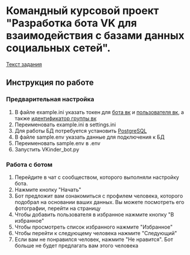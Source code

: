 # Командный курсовой проект "Разработка бота VK для взаимодействия с базами данных социальных сетей".

[Текст задания](https://github.com/netology-code/adpy-team-diplom/blob/main/README.md)

## Инструкция по работе

### Предварительная настройка

1. В файле example.ini указать токен для [бота вк](https://docs.google.com/document/d/1_xt16CMeaEir-tWLbUFyleZl6woEdJt-7eyva1coT3w/edit) и [пользователя вк](https://docs.google.com/document/d/1_xt16CMeaEir-tWLbUFyleZl6woEdJt-7eyva1coT3w/edit), а также [идентификатор группы вк](https://vk.com/faq18062)
2. Переименовать example.ini в settings.ini
3. Для работы БД потребуется установить [PostgreSQL](https://www.postgresql.org/download/)
4. В файле sample.env указать данные для подключения к БД
5. Переименовать sample.env в .env
6. Запустить VKinder_bot.py

### Работа с ботом

1. Перейдите в чат с сообществом, которого выполняли настройку бота.
2. Нажмите кнопку "Начать"
3. Бот предложит вам ознакомиться с профилем человека, которого подобрал на основании ваших данных. Вы можете посмотреть его фотографии, перейти на страницу
4. Чтобы добавить пользователя в избранное нажмите кнопку "В избранное"
5. Чтобы просмотреть список избранного нажмите "Избранное"
6. Чтобы перейти к следующему человека нажмите "Следующий"
7. Если вам не понравился человек, нажмите "Не нравится". Бот больше не будет предлагать вам этого человека

